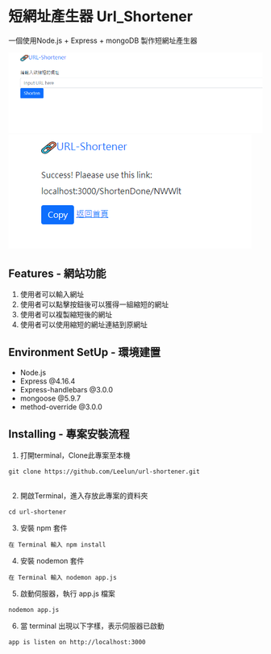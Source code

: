 # 短網址產生器 Url_Shortener

一個使用Node.js + Express + mongoDB 製作短網址產生器

![home](https://github.com/Leelun/url-shortener/blob/main/photo/home.png)
![output](https://github.com/Leelun/url-shortener/blob/main/photo/ouput.png)





## Features - 網站功能

1. 使用者可以輸入網址
2. 使用者可以點擊按鈕後可以獲得一組縮短的網址
3. 使用者可以複製縮短後的網址
4. 使用者可以使用縮短的網址連結到原網址



## Environment SetUp - 環境建置

- Node.js
- Express @4.16.4
- Express-handlebars @3.0.0
- mongoose @5.9.7
- method-override @3.0.0


## Installing - 專案安裝流程

1. 打開terminal，Clone此專案至本機

```
git clone https://github.com/Leelun/url-shortener.git


```
2. 開啟Terminal，進入存放此專案的資料夾

```
cd url-shortener

```
3. 安裝 npm 套件

```
在 Terminal 輸入 npm install 

```
4. 安裝 nodemon 套件

```
在 Terminal 輸入 nodemon app.js 

```
5. 啟動伺服器，執行 app.js 檔案

```
nodemon app.js

```
6. 當 terminal 出現以下字樣，表示伺服器已啟動

```
app is listen on http://localhost:3000

```
